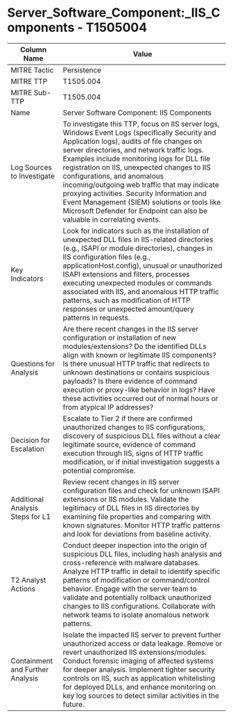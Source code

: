 # Server_Software_Component:_IIS_Components - T1505004

| Column Name | Value |
|-------------|-------|
| MITRE Tactic | Persistence |
| MITRE TTP | T1505.004 |
| MITRE Sub-TTP | T1505.004 |
| Name | Server Software Component: IIS Components |
| Log Sources to Investigate | To investigate this TTP, focus on IIS server logs, Windows Event Logs (specifically Security and Application logs), audits of file changes on server directories, and network traffic logs. Examples include monitoring logs for DLL file registration on IIS, unexpected changes to IIS configurations, and anomalous incoming/outgoing web traffic that may indicate proxying activities. Security Information and Event Management (SIEM) solutions or tools like Microsoft Defender for Endpoint can also be valuable in correlating events. |
| Key Indicators | Look for indicators such as the installation of unexpected DLL files in IIS-related directories (e.g., ISAPI or module directories), changes in IIS configuration files (e.g., applicationHost.config), unusual or unauthorized ISAPI extensions and filters, processes executing unexpected modules or commands associated with IIS, and anomalous HTTP traffic patterns, such as modification of HTTP responses or unexpected amount/query patterns in requests. |
| Questions for Analysis | Are there recent changes in the IIS server configuration or installation of new modules/extensions? Do the identified DLLs align with known or legitimate IIS components? Is there unusual HTTP traffic that redirects to unknown destinations or contains suspicious payloads? Is there evidence of command execution or proxy-like behavior in logs? Have these activities occurred out of normal hours or from atypical IP addresses? |
| Decision for Escalation | Escalate to Tier 2 if there are confirmed unauthorized changes to IIS configurations, discovery of suspicious DLL files without a clear legitimate source, evidence of command execution through IIS, signs of HTTP traffic modification, or if initial investigation suggests a potential compromise. |
| Additional Analysis Steps for L1 | Review recent changes in IIS server configuration files and check for unknown ISAPI extensions or IIS modules. Validate the legitimacy of DLL files in IIS directories by examining file properties and comparing with known signatures. Monitor HTTP traffic patterns and look for deviations from baseline activity. |
| T2 Analyst Actions | Conduct deeper inspection into the origin of suspicious DLL files, including hash analysis and cross-reference with malware databases. Analyze HTTP traffic in detail to identify specific patterns of modification or command/control behavior. Engage with the server team to validate and potentially rollback unauthorized changes to IIS configurations. Collaborate with network teams to isolate anomalous network patterns. |
| Containment and Further Analysis | Isolate the impacted IIS server to prevent further unauthorized access or data leakage. Remove or revert unauthorized IIS extensions/modules. Conduct forensic imaging of affected systems for deeper analysis. Implement tighter security controls on IIS, such as application whitelisting for deployed DLLs, and enhance monitoring on key log sources to detect similar activities in the future. |
